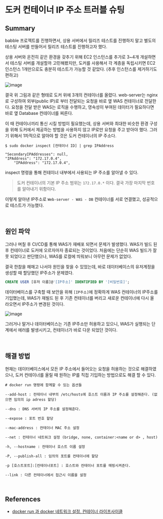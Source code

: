 # 도커 컨테이너 IP 주소 트러블 슈팅

## Summary
babble 프로젝트를 진행하면서, 상용 서버에서 릴리즈 테스트를 진행하지 말고 
별도의 테스팅 서버를 만들어서 릴리즈 테스트를 진행하고자 했다.

상용 서버와 온전히 같은 환경을 갖추기 위해 EC2 인스턴스를 추가로 3~4개 개설하면서 
테스팅 서버를 개설할까 고민해봤지만, 도커를 사용해서 각 계층을 독립시키면 
EC2 인스턴스 1개만으로도 충분히 테스트가 가능할 것 같았다. (추후 인스턴스를 제거하기도 편하고)

![image](https://user-images.githubusercontent.com/37354145/126854249-a664eed8-3eb2-42a5-a551-0d0149449637.png)

결국 위 그림과 같은 형태로 도커 위에 3개의 컨테이너를 올렸다. 
web-server는 nginx로 구성하여 외부(public IP)로 부터 전달되는 요청을 
바로 옆 WAS 컨테이너로 전달한다. 요청을 전달 받은 WAS는 로직을 수행하고, 
영속성이 부여된 데이터가 필요하다면 바로 옆 Database 컨테이너를 찌른다.

이 때 컨테이너끼리 통신 시킬 방법이 필요했는데, 상용 서버와 최대한 비슷한 환경 구성을 위해 
도커에서 제공하는 방법을 사용하지 않고 IP로만 요청을 주고 받아야 했다. 
그러기 위해서 1차적으로 알아야 할 것은 도커 컨테이너의 IP 주소다.

```
$ sudo docker inspect [컨테이너 ID] | grep IPAddress
```
```
"SecondaryIPAddresses": null,
"IPAddress": "172.17.0.4",
    "IPAddress": "172.17.0.4",
```

inspect 명령을 통해 컨테이너 내부에서 사용되는 IP 주소를 알아낼 수 있다.

> 도커 컨테이너의 기본 IP 주소 범위는 `172.17.0.*` 이다. 
> 결국 가장 마지막 번호를 알아내기 위함이다.

이렇게 알아낸 IP주소로 `Web-server - WAS - DB` 컨테이너를 서로 연결했고, 성공적으로 테스트가 가능했다.

<br>

## 원인 파악
그러나 며칠 후 CI/CD를 통해 WAS가 재배포 되면서 문제가 발생했다. 
WAS가 빌드 된 후 컨테이너로 도커에 오르자마자 종료되는 것이었다. 처음에는 단순히 WAS 빌드가 잘못 되었다고 판단했으나, WAS를 로컬에 띄워보니 아무런 문제가 없었다.

결국 한참을 헤매고 나서야 원인을 찾을 수 있었는데, 바로 데이터베이스의 유저계정을 생성할 때 할당했던 IP주소가 문제였다.

```sql
CREATE USER [유저 이름]@'[IP주소]' IDENTIFIED BY '[비밀번호]';
```

데이터베이스를 구축할 때 보안을 위해 `[IP주소]`에 정확하게 WAS 컨테이너의 IP주소를 기입했는데, WAS가 재빌드 된 후 기존 컨테이너를 버리고 새로운 컨테이너에 다시 올라오면서 IP주소가 변경된 것이다.

![image](https://user-images.githubusercontent.com/37354145/126854744-bc7e1ec0-ea57-4242-a4ba-dfd1df81587a.png)

그러거나 말거나 데이터베이스는 기존 IP주소만 허용하고 있으니, WAS가 실행되는 단계에서 에러를 
발생시키고, 컨테이너가 바로 다운 되었던 것이다.

<br>

## 해결 방법
현재는 데이터베이스에서 모든 IP 주소에서 들어오는 요청을 허용하는 것으로 해결하였으나, 
도커 컨테이너를 올릴 때 원하는 IP를 직접 기입하는 방법으로도 해결 할 수 있다.

```
# docker run 명령에 함께할 수 있는 옵션들

--add-host : 컨테이너 내부의 /etc/hosts에 호스트 이름과 IP 주소를 설정해준다. (없으면 임의의 ip adress 할당)

--dns : DNS 서버의 IP 주소를 설정해준다.

--expose : 포트 번호 할당

--mac-address : 컨테이너 MAC 주소 설정

--net : 컨테이너 네트워크 설정 (bridge, none, container:<name or d> , host)

-h, --hostname : 컨테이너 호스트 이름 설정

-P, --publish-all : 임의의 포트를 컨테이너에 할당

-p [호스트포트]:[컨테이너포트] : 호스트와 컨테이너 포트를 매핑시켜준다.

--link : 다른 컨테이너에서 접근시 이름을 설정
```

<br>

## References
- [docker run 과 docker 네트워크 설정, 컨테이너 라이프사이클](https://www.leafcats.com/191)